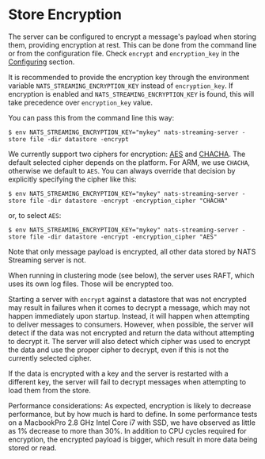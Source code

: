 # Store Encryption

The server can be configured to encrypt a message's payload when storing them, providing encryption at rest. This can be done from the command line or from the configuration file. Check `encrypt` and `encryption_key` in the [Configuring](#configuring) section.

It is recommended to provide the encryption key through the environment variable `NATS_STREAMING_ENCRYPTION_KEY` instead of `encryption_key`. If encryption is enabled and `NATS_STREAMING_ENCRYPTION_KEY` is found, this will take precedence over `encryption_key` value.

You can pass this from the command line this way:
```
$ env NATS_STREAMING_ENCRYPTION_KEY="mykey" nats-streaming-server -store file -dir datastore -encrypt
```

We currently support two ciphers for encryption: [AES](https://godoc.org/crypto/aes) and [CHACHA](https://godoc.org/golang.org/x/crypto/chacha20poly1305).
The default selected cipher depends on the platform. For ARM, we use `CHACHA`, otherwise we default to `AES`. You can always override that decision by explicitly specifying the cipher like this:
```
$ env NATS_STREAMING_ENCRYPTION_KEY="mykey" nats-streaming-server -store file -dir datastore -encrypt -encryption_cipher "CHACHA"
```
or, to select `AES`:
```
$ env NATS_STREAMING_ENCRYPTION_KEY="mykey" nats-streaming-server -store file -dir datastore -encrypt -encryption_cipher "AES"
```

Note that only message payload is encrypted, all other data stored by NATS Streaming server is not.

When running in clustering mode (see below), the server uses RAFT, which uses its own log files. Those will be encrypted too.

Starting a server with `encrypt` against a datastore that was not encrypted may result in failures when it comes to decrypt a message, which may not happen immediately upon startup. Instead,
it will happen when attempting to deliver messages to consumers. However, when possible, the server will detect if the data was not encrypted and return the data without attempting to decrypt it.
The server will also detect which cipher was used to encrypt the data and use the proper cipher to decrypt, even if this is not the currently selected cipher.

If the data is encrypted with a key and the server is restarted with a different key, the server will fail to decrypt messages when attempting to load them from the store.

Performance considerations: As expected, encryption is likely to decrease performance, but by how much is hard to define. In some performance tests on a MacbookPro 2.8 GHz Intel Core i7 with SSD, we have
observed as little as 1% decrease to more than 30%. In addition to CPU cycles required for encryption, the encrypted payload is bigger, which result in more data being stored or read.
